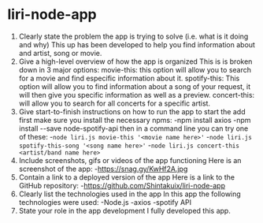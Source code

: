 # liri-node-app

1. Clearly state the problem the app is trying to solve (i.e. what is it doing and why)
    This up has been developed to help you find information about and artist, song or movie.
2. Give a high-level overview of how the app is organized
    This is is broken down in 3 major options:
        movie-this: this option will allow you to search for a movie and find especific information about it.
        spotify-this: This option will allow you to find information about a song of your request, it will then give you specific information as well as a preview.
        concert-this: will allow you to search for all concerts for a specific artist.
3. Give start-to-finish instructions on how to run the app
        to start the add first make sure you install the necessary npms:
        -npm install axios
        -npm install --save node-spotify-api
        then in a command line you can try one of these:
        -`node liri.js movie-this '<movie name here>'`
        -`node liri.js spotify-this-song '<song name here>'`
        -`node liri.js concert-this <artist/band name here>`
4. Include screenshots, gifs or videos of the app functioning
    Here is an screenshot of the app:
     -https://snag.gy/KwHf2A.jpg
5. Contain a link to a deployed version of the app
    Here is a link to the GitHub repository:
     -https://github.com/Shintakuix/liri-node-app
6. Clearly list the technologies used in the app
    In this app the following technologies were used:
    -Node.js
    -axios
    -spotify API
7. State your role in the app development
    I fully developed this app.


